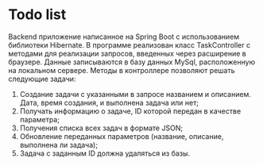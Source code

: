 # Todo list
Backend приложение написанное на Spring Boot c использованием библиотеки Hibernate.
В программе реализован класс TaskController с методами для реализации запросов, введенных через расширение в браузере. Данные записываются в базу данных MySql, расположенную на локальном сервере.
Методы в контроллере позволяют решать следующие задачи: 
1. Создание задачи с указанными в запросе названием и описанием. Дата, время создания, и выполнена задача или нет;
2. Получать информацию о задаче, ID которой передан в качестве параметра;
3. Получения списка всех задач в формате JSON;
4. Обновление переданных параметров (название, описание, выполнена ли задача);
5. Задача с заданным ID должна удаляться из базы.
